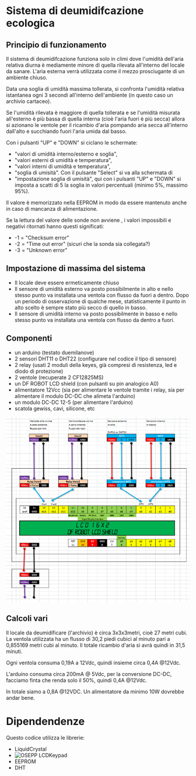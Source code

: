 # Sistema di deumidifcazione ecologica

## Principio di funzionamento

Il sistema di deumidifcazione funziona solo in climi dove l'umidità dell'aria relativa diurna è mediamente minore di quella rilevata all'interno del locale da sanare. L'aria esterna verrà utilizzata come il mezzo prosciugante di un ambiente chiuso.

Data una soglia di umidità massima tollerata, si confronta l'umidità relativa istantanea ogni 3 secondi all'interno dell'ambiente (in questo caso un archivio cartaceo).

Se l'umidità rilevata è maggiore di quella tollerata e se l'umidità misurata all'esterno è più bassa di quella interna (cioè l'aria fuori è più secca) allora si azionano le ventole per il ricambio d'aria pompando aria secca all'interno dall'alto e succhiando fuori l'aria umida dal basso.

Con i pulsanti "UP" e "DOWN" si ciclano le schermate:
* "valori di umidità interno/esterno e soglia", 
* "valori esterni di umidità e temperatura", 
* "valori interni di umidità e temperatura", 
* "soglia di umisità".
Con il pulsante "Select" si va alla schermata di 
* "impostazione soglia di umisità", 
qui con i pulsanti "UP" e "DOWN" si imposta a scatti di 5 la soglia in valori percentuali (minimo 5%, massimo 95%).

Il valore è memorizzato nella EEPROM in modo da essere mantenuto anche in caso di mancanza di alimentazione.

Se la lettura del valore delle sonde non avviene , i valori impossibili e negativi ritornati hanno questi significati:
* -1 = "Checksum error" 
* -2 = "Time out error" (sicuri che la sonda sia collegata?)
* -3 = "Unknown error" 

## Impostazione di massima del sistema
* Il locale deve essere ermeticamente chiuso
* Il sensore di umidità esterno va posto possibilmente in alto e nello stesso punto va installata una ventola con flusso da fuori a dentro. Dopo un periodo di osservazione di qualche mese, statisticamente il punto in alto scelto è sempre stato più secco di quello in basso.
* Il sensore di umidità interno va posto possibilmente in basso e nello stesso punto va installata una ventola con flusso da dentro a fuori.

## Componenti

* un arduino (testato duemilanove)
* 2 sensori DHT11 o DHT22 (configurare nel codice il tipo di sensore)
* 2 relay (usati 2 moduli della keyes, già compresi di resistenza, led e diodo di protezione)
* 2 ventole (recuperate 2 CF12825MS)
* un DF ROBOT LCD shield (con pulsanti su pin analogico A0)
* alimentatore 12Vcc (sia per alimentare le ventole tramite i relay, sia per alimentare il modulo DC-DC che alimeta l'arduino)
* un modulo DC-DC 12-5 (per alimentare l'arduino)
* scatola gewiss, cavi, silicone, etc

![schema di collegamento](https://github.com/audric/arduino-humidity-eco-ventilation/raw/master/schema.png)

## Calcoli vari

Il locale da deumidificare (l'archivio) è circa 3x3x3metri, cioè 27 metri cubi. La ventola utilizzata ha un flusso di 30,2 piedi cubici al minuto pari a 0,855169 metri cubi al minuto. Il totale ricambio d'aria si avrà quindi in 31,5 minuti.

Ogni ventola consuma 0,19A a 12Vdc, quindi insieme circa 0,4A @12Vdc.

L'arduino consuma circa 200mA @ 5Vdc, per la conversione DC-DC, facciamo finta che renda solo il 50%, quindi 0,4A @12Vdc.

In totale siamo a 0,8A @12VDC. Un alimentatore da minimo 10W dovrebbe andar bene.


# Dipendendenze
Questo codice utilizza le librerie:
* LiquidCrystal
* ![OSEPP LCDKeypad](http://osepp.com/products/shield-arduino-compatible/16x2-lcd-display-keypad-shield/)
* EEPROM
* DHT
